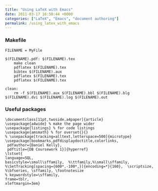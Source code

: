```yaml
---
title: "Using LaTeX with Emacs"
date: 2011-03-17 16:50:44 +0000
categories: ["LaTeX", "Emacs", "document authoring"]
permalink: /using_latex_with_emacs
---
```

### Makefile

<div class="geshifilter">

``` {.make .geshifilter-make style="font-family:monospace;"}
FILENAME = MyFile
 
$(FILENAME).pdf: $(FILENAME).tex
    make clean
    pdflatex $(FILENAME).tex
    bibtex $(FILENAME).aux
    pdflatex $(FILENAME).tex
    pdflatex $(FILENAME).tex
 
clean:
    rm -f $(FILENAME).aux $(FILENAME).bbl $(FILENAME).blg $(FILENAME).dvi $(FILENAME).log $(FILENAME).out
```

</div>

### Useful packages

<div class="geshifilter">

``` {.latex .geshifilter-latex style="font-family:monospace;"}
\documentclass[11pt,twoside,a4paper]{article}
\usepackage{a4wide} % make the page wider
\usepackage{listings} % for code listings
\usepackage{amsmath} % for overset{}{}
% \usepackage[tracking=alltext,letterspace=500]{microtype}
\usepackage[bookmarks,pdfdisplaydoctitle,colorlinks,
 pdfauthor={Daniel Kelly},
 pdftitle={DB Coursework 1}]{hyperref}
\lstset{
language=SQL,
basicstyle=\small\sffamily,  %\ttfamily,%\small\sffamily,
%\SetTracking[spacing={600*,-100*,}]{encoding=*}{160},  \scriptsize,
%\bfseries, \sffamily, \footnotesize
% keywordstyle=\sffamily,
frame=tblr,
xleftmargin=3em}
```

</div>

